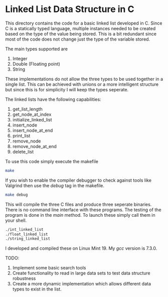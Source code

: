 # Linked List Data Structure in C

This directory contains the code for a basic linked list developed in C.  Since C is a statically
typed language, multiple instances needed to be created based on the type of the value being stored.
This is a bit redundant since most of the code does not change just the type of the variable
stored.  

The main types supported are
1. Integer
2. Double (Floating point)
3. String

These implementations do not allow the three types to be used together in a single list.  This can
be achieved with unions or a more intelligent structure but since this is for simplicity I will 
keep the types seperate.

The linked lists have the following capabilities:
1. get_list_length
2. get_node_at_index
3. initialize_linked_list
4. insert_node
5. insert_node_at_end
6. print_list
7. remove_node
8. remove_node_at_end
9. delete_list

To use this code simply execute the makefile

```bash
make
```

If you wish to enable the compiler debugger to check against tools like Valgrind then use the *debug* tag
in the makefile.

```bash
make debug
```

This will compile the three C files and produce three seperate binaries.  There is no command line
interface with these programs.  The testing of the program is done in the *main* method.  To launch
these simply call them in your shell.

```bash
./int_linked_list
./float_linked_list
./string_linked_list
```

I developed and compiled these on Linux Mint 19.  My *gcc* version is 7.3.0.

TODO:
1. Implement some basic search tools
2. Create functionality to read in large data sets to test data structure robustness
3. Create a more dynamic implementation which allows different data types to exist in the list.
